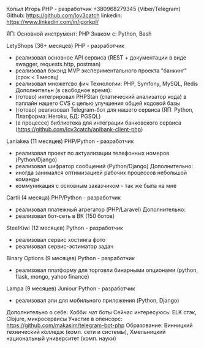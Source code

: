 Копыл Игорь
PHP - разработчик
+380968279345 (Viber/Telegram)
Github: https://github.com/lov3catch
linkedin: https://www.linkedin.com/in/igorkpl/

ЯП:
Основной инструмент: PHP
Знаком с: Python, Bash

LetyShops (36+ месяцев)
PHP - разработчик
- реализовал основное API сервиса (REST + документации в виде swagger, requests.http, postman)
- реализовал бэкэнд MVP экспериментального проекта "банкинг" (срок < 1 месяц)
- реализовал множетсво фич
Технологии: PHP, Symfony, MySQL, Redis
Дополнительн (в свободное время):
- (готово) интегрировал PHPStan (статический анализатор кода) в паплайн нашего CVS с целью улучшения общей кодовой базы
- (готово) реализовал Telegram-бот для нашего сервиса (ЯП: Python, Платформа: Heroku, БД: PGSQL)
- (в процессе) библиотека для интеграции банковского сервиса (https://github.com/lov3catch/apibank-client-php)

Laniakea (11 месяцев)
PHP/Python - разработчик
- реализовал проект по актуализации телефонных номеров (Python/Django)
- реализовал шифратор сообщений (Python/Django)
Дополнительно:
- иногда занимался оптимизацией рабочих процессов небольшой команды
- коммуникация с основным заказчиком - так же была на мне

Cartli (4 месяца)
PHP/Python - разработчик
- реализовал платежный агрегатор (PHP/Laravel)
Дополнительно:
- реализовал бот-сеть в ВК (150 ботов)

SteelKiwi (12 месяцев)
Python - разработчик
- реализовал сервис хостинга фото
- реализовал сервис-эстиматор задач

Binary Options (9 месяцев)
Python - разработчик
- реализовал платформу для торговли бинарными опционами (python, flask, mongo, yahoo finance)

Lampa (9 месяцев)
Juniour Python - разработчик
- реализовал апи для мобильного приложения (Python, Django)

Дополнительно о себе:
Хобби: чат боты
Сейчас интересуюсь: ELK стэк, Clojure, микросервисы
Участие в опенсорс: https://github.com/makasim/telegram-bot-php
Образование: Винницкий технический колледж (комп. сети и системы), Хмельницкий национальный университет (комп. науки)
